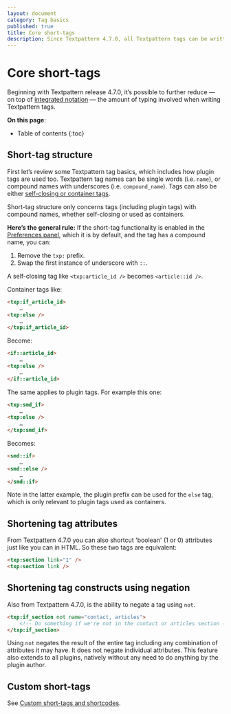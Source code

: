 ```yaml
---
layout: document
category: Tag basics
published: true
title: Core short-tags
description: Since Textpattern 4.7.0, all Textpattern tags can be written and used as short-tags.
---
```


# Core short-tags

Beginning with Textpattern release 4.7.0, it’s possible to further reduce — on top of [integrated notation](integrated-tag-notation) — the amount of typing involved when writing Textpattern tags.

**On this page**:

* Table of contents
{:toc}

## Short-tag structure

First let’s review some Textpattern tag basics, which includes how plugin tags are used too. Textpattern tag names can be single words (i.e. `name`), or compound names with underscores (i.e. `compound_name`). Tags can also be either [self-closing or container tags](self-closed-versus-container-tags).

Short-tag structure only concerns tags (including plugin tags) with compound names, whether self-closing or used as containers.

**Here’s the general rule:** 
If the short-tag functionality is enabled in the [Preferences panel](https://docs.textpattern.com/administration/preferences-panel#enable-short-tag-support), which it is by default, and the tag has a compound name, you can:

1. Remove the `txp:` prefix.
2. Swap the first instance of underscore with `::`.

A self-closing tag like `<txp:article_id />` becomes `<article::id />`.

Container tags like:

~~~ html
<txp:if_article_id> 
    …
<txp:else /> 
    …
</txp:if_article_id>
~~~

Become:

~~~ html
<if::article_id>
    …
<txp:else /> 
    …
</if::article_id>
~~~

The same applies to plugin tags. For example this one:

~~~ html
<txp:smd_if>
    …
<txp:else /> 
    …
</txp:smd_if>
~~~

Becomes:

~~~ html
<smd::if> 
    …
<smd::else /> 
    …
</smd::if>
~~~

Note in the latter example, the plugin prefix can be used for the `else` tag, which is only relevant to plugin tags used as containers.

## Shortening tag attributes

From Textpattern 4.7.0 you can also shortcut 'boolean' (1 or 0) attributes just like you can in HTML. So these two tags are equivalent:

~~~ html
<txp:section link="1" />
<txp:section link />
~~~

## Shortening tag constructs using negation

Also from Textpattern 4.7.0, is the ability to negate a tag using `not`.

~~~ html
<txp:if_section not name="contact, articles">
    <!-- Do something if we're not in the contact or articles section -->
</txp:if_section>
~~~

Using `not` negates the result of the entire tag including any combination of attributes it may have. It does not negate individual attributes. This feature also extends to all plugins, natively without any need to do anything by the plugin author.

## Custom short-tags

See [Custom short-tags and shortcodes](https://docs.textpattern.com/tags/shortcodes/custom-short-tags-and-shortcodes).
